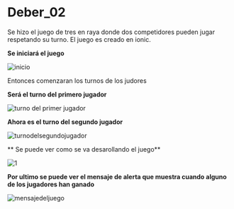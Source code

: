 # Deber_02

Se hizo el juego de tres en raya donde dos competidores pueden jugar respetando su turno.
El juego es creado en ionic.

**Se iniciará el juego**

![inicio](https://user-images.githubusercontent.com/43852960/90412306-9346b680-e072-11ea-9495-fbcaf26ecc9a.PNG)

Entonces comenzaran los turnos de los judores

**Será el turno del primero jugador**

![turno del primer jugador](https://user-images.githubusercontent.com/43852960/90412353-9e014b80-e072-11ea-9bb1-3dd04fa257b8.PNG)

**Ahora es el turno del segundo jugador**

![turnodelsegundojugador](https://user-images.githubusercontent.com/43852960/90412388-a8234a00-e072-11ea-8514-e220f3146524.PNG)

** Se puede ver como se va desarollando el juego**

![1](https://user-images.githubusercontent.com/43852960/90422377-65686e80-e080-11ea-87c7-164c0bae0dc0.jpg)

**Por ultimo se puede ver el mensaje de alerta que muestra cuando alguno de los jugadores han ganado**

![mensajedeljuego](https://user-images.githubusercontent.com/43852960/90412445-bb361a00-e072-11ea-85a7-a9c425db6792.PNG)
